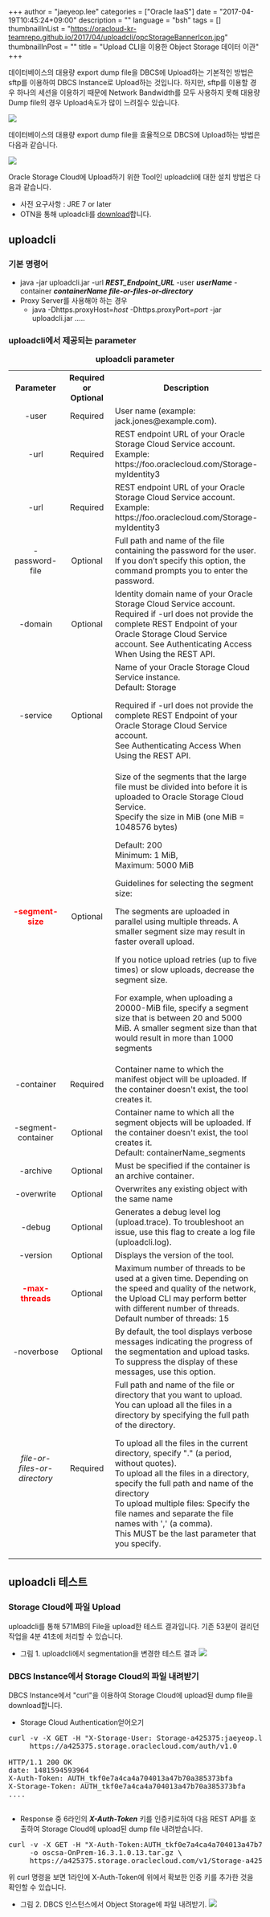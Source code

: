 +++
author = "jaeyeop.lee"
categories = ["Oracle IaaS"]
date = "2017-04-19T10:45:24+09:00"
description = ""
language = "bsh"
tags = []
thumbnailInList = "https://oracloud-kr-teamrepo.github.io/2017/04/uploadcli/opcStorageBannerIcon.jpg"
thumbnailInPost = ""
title = "Upload CLI을 이용한 Object Storage 데이터 이관"
+++

데이터베이스의 대용량 export dump file을 DBCS에 Upload하는 기본적인 방법은 sftp를 이용하여 DBCS Instance로 Upload하는 것입니다. 하지만, sftp를 이용할 경우 하나의 세션을 이용하기 때문에 Network Bandwidth를 모두 사용하지 못해 대용량 Dump file의 경우 Upload속도가 많이 느려질수 있습니다.

![](https://oracloud-kr-teamrepo.github.io/2017/04/uploadcli/uploadcli-01.jpg)

데이터베이스의 대용량 export dump file을 효율적으로 DBCS에 Upload하는 방법은 다음과 같습니다.

![](https://oracloud-kr-teamrepo.github.io/2017/04/uploadcli/uploadcli-02.jpg)

Oracle Storage Cloud에 Upload하기 위한 Tool인 uploadcli에 대한 설치 방법은 다음과 같습니다.

- 사전 요구사항 : JRE 7 or later
- OTN을 통해 uploadcli를 [download](http://www.oracle.com/technetwork/topics/cloud/downloads/index.html#cli)합니다.

## uploadcli
### 기본 명령어

- java -jar uploadcli.jar -url ***REST_Endpoint_URL*** -user ***userName*** -container ***containerName file-or-files-or-directory***
- Proxy Server를 사용해야 하는 경우
  - java -Dhttps.proxyHost=*host* -Dhttps.proxyPort=*port* -jar uploadcli.jar .....

### uploadcli에서 제공되는 parameter
<table>
<caption><b>uploadcli parameter</b></caption>
<tr style="backgroud-color: rgb(192,192,192)">
  <th width="110">Parameter</th>
  <th width="100">Required or Optional</th>
  <th>Description</th>
</tr>
<tr>
  <td align="center">-user</td>
  <td align="center">Required</td>
  <td>User name (example: jack.jones@example.com).</td>
</tr>
<tr>
  <td align="center">-url</td>
  <td align="center">Required</td>
  <td>REST endpoint URL of your Oracle Storage Cloud Service account.
Example: https://foo.oraclecloud.com/Storage-myIdentity3</td>
</tr>
<tr>
  <td align="center">-url</td>
  <td align="center">Required</td>
  <td>REST endpoint URL of your Oracle Storage Cloud Service account.<br/>
Example: https://foo.oraclecloud.com/Storage-myIdentity3</td>
</tr>
<tr>
  <td align="center">-password-file</td>
  <td align="center">Optional</td>
  <td>Full path and name of the file containing the password for the user.<br/>If you don’t specify this option, the command prompts you to enter the password.</td>
</tr>
<tr>
  <td align="center">-domain</td>
  <td align="center">Optional</td>
  <td>Identity domain name of your Oracle Storage Cloud Service account. Required if -url does not provide the complete REST Endpoint of your Oracle Storage Cloud Service account.
See Authenticating Access When Using the REST API.</td>
</tr>
<tr>
  <td align="center">-service</td>
  <td align="center">Optional</td>
  <td>Name of your Oracle Storage Cloud Service instance.<br>Default: Storage<p>
Required if -url does not provide the complete REST Endpoint of your Oracle Storage Cloud Service account.<br>See Authenticating Access When Using the REST API.</td>
</tr>
<tr>
  <td align="center"><b style="color: rgb(255,0,0)">-segment-size</b></td>
  <td align="center">Optional</td>
  <td>Size of the segments that the large file must be divided into before it is uploaded to Oracle Storage Cloud Service.<br>Specify the size in MiB (one MiB = 1048576 bytes)<p>
Default: 200<br>Minimum: 1 MiB,<br>Maximum: 5000 MiB<p>Guidelines for selecting the segment size:<p>
The segments are uploaded in parallel using multiple threads. A smaller segment size may result in faster overall upload.<p>
If you notice upload retries (up to five times) or slow uploads, decrease the segment size.<p>
For example, when uploading a 20000-MiB file, specify a segment size that is between 20 and 5000 MiB. A smaller segment size than that would result in more than 1000 segments</td>
</tr>
<tr>
  <td align="center">-container</td>
  <td align="center">Required</td>
  <td>Container name to which the manifest object will be uploaded. If the container doesn't exist, the tool creates it.</td>
</tr>
<tr>
  <td align="center">-segment-container</td>
  <td align="center">Optional</td>
  <td>Container name to which all the segment objects will be uploaded. If the container doesn't exist, the tool creates it.<br>Default: containerName_segments</td>
</tr>
<tr>
  <td align="center">-archive</td>
  <td align="center">Optional</td>
  <td>Must be specified if the container is an archive container.</td>
</tr>
<tr>
  <td align="center">-overwrite</td>
  <td align="center">Optional</td>
  <td>Overwrites any existing object with the same name</td>
</tr>
<tr>
  <td align="center">-debug</td>
  <td align="center">Optional</td>
  <td>Generates a debug level log (upload.trace). To troubleshoot an issue, use this flag to create a log file (uploadcli.log).</td>
</tr>
<tr>
  <td align="center">-version</td>
  <td align="center">Optional</td>
  <td>Displays the version of the tool.</td>
</tr>
<tr>
  <td align="center"><b style="color: rgb(255,0,0)">-max-threads</b></td>
  <td align="center">Optional</td>
  <td>Maximum number of threads to be used at a given time. Depending on the speed and quality of the network, the Upload CLI may perform better with different number of threads. Default number of threads: 15</td>
</tr>
<tr>
  <td align="center">-noverbose</td>
  <td align="center">Optional</td>
  <td>By default, the tool displays verbose messages indicating the progress of the segmentation and upload tasks. To suppress the display of these messages, use this option.</td>
</tr>
<tr>
  <td align="center"><i>file-or-files-or-directory</i></td>
  <td align="center">Required</td>
  <td>Full path and name of the file or directory that you want to upload.<br>
You can upload all the files in a directory by specifying the full path of the directory.<p>
To upload all the files in the current directory, specify "." (a period, without quotes).<br>
To upload all the files in a directory, specify the full path and name of the directory<br>
To upload multiple files: Specify the file names and separate the file names with ',' (a comma).<br>
This MUST be the last parameter that you specify.</td>
</tr>
</table>

## uploadcli 테스트
### Storage Cloud에 파일 Upload
uploadcli를 통해 571MB의 File을 upload한 테스트 결과입니다. 기존 53분이 걸리던 작업을 4분 41초에 처리할 수 있습니다.

- 그림 1. uploadcli에서 segmentation을 변경한 테스트 결과
![](https://oracloud-kr-teamrepo.github.io/2017/04/uploadcli/uploadcli-04.jpg)

### DBCS Instance에서 Storage Cloud의 파일 내려받기
DBCS Instance에서 "curl"을 이용하여 Storage Cloud에 upload된 dump file을 download합니다.

- Storage Cloud Authentication얻어오기

<pre class="prettyprint linenums">
curl -v -X GET -H "X-Storage-User: Storage-a425375:jaeyeop.lee@oracle.com" -H "X-Storage-Pass: H******@" \
     https://a425375.storage.oraclecloud.com/auth/v1.0

HTTP/1.1 200 OK
date: 1481594593964
X-Auth-Token: AUTH_tkf0e7a4ca4a704013a47b70a385373bfa
X-Storage-Token: AUTH_tkf0e7a4ca4a704013a47b70a385373bfa
....

</pre>


- Response 중 6라인의 ***X-Auth-Token*** 키를 인증키로하여 다음 REST API를 호출하여 Storage Cloud에 upload된 dump file 내려받습니다.

<pre class="prettyprint linenums">
curl -v -X GET -H "X-Auth-Token:AUTH_tkf0e7a4ca4a704013a47b70a385373bfa" \
     -o oscsa-OnPrem-16.3.1.0.13.tar.gz \
     https://a425375.storage.oraclecloud.com/v1/Storage-a425375/myContainer/oscsa-OnPrem-16.3.1.0.13.tar.gz
</pre>

위 curl 명령을 보면 1라인에 X-Auth-Token에 위에서 확보한 인증 키를 추가한 것을 확인할 수 있습니다.

- 그림 2. DBCS 인스턴스에서 Object Storage에 파일 내려받기.
![](https://oracloud-kr-teamrepo.github.io/2017/04/uploadcli/uploadcli-03.jpg)
